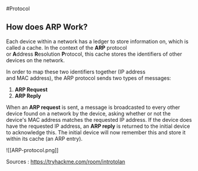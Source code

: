 #Protocol 
## How does ARP Work?
Each device within a network has a ledger to store information on, which is called a cache. In the context of the **ARP** protocol or **A**ddress **R**esolution **P**rotocol, this cache stores the identifiers of other devices on the network.

In order to map these two identifiers together (IP address and MAC address), the ARP protocol sends two types of messages:

1.  **ARP Request**
2.  **ARP Reply**

When an **ARP request** is sent, a message is broadcasted to every other device found on a network by the device, asking whether or not the device's MAC address matches the requested IP address. If the device does have the requested IP address, an **ARP reply** is returned to the initial device to acknowledge this. The initial device will now remember this and store it within its cache (an ARP entry).

![[ARP-protocol.png]]






Sources : https://tryhackme.com/room/introtolan
